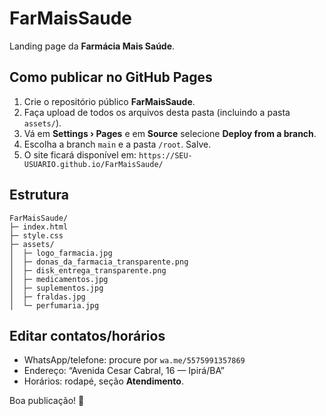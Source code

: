 # FarMaisSaude

Landing page da **Farmácia Mais Saúde**.

## Como publicar no GitHub Pages
1. Crie o repositório público **FarMaisSaude**.
2. Faça upload de todos os arquivos desta pasta (incluindo a pasta `assets/`).
3. Vá em **Settings › Pages** e em **Source** selecione **Deploy from a branch**.
4. Escolha a branch `main` e a pasta `/root`. Salve.
5. O site ficará disponível em: `https://SEU-USUARIO.github.io/FarMaisSaude/`

## Estrutura
```
FarMaisSaude/
├─ index.html
├─ style.css
├─ assets/
│  ├─ logo_farmacia.jpg
│  ├─ donas_da_farmacia_transparente.png
│  ├─ disk_entrega_transparente.png
│  ├─ medicamentos.jpg
│  ├─ suplementos.jpg
│  ├─ fraldas.jpg
│  └─ perfumaria.jpg
```

## Editar contatos/horários
- WhatsApp/telefone: procure por `wa.me/5575991357869`
- Endereço: “Avenida Cesar Cabral, 16 — Ipirá/BA”
- Horários: rodapé, seção **Atendimento**.

Boa publicação! 🚀
